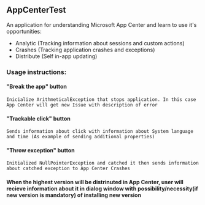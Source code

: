 ## AppCenterTest

An application for understanding Microsoft App Center and learn to use it's opportunities:
* Analytic (Tracking information about sessions and custom actions)
* Crashes (Tracking application crashes and exceptions)
* Distribute (Self in-app updating)

### Usage instructions:
  #### "Break the app" button
    Inicialize ArithmeticalException that stops application. In this case App Center will get new Issue with description of error

  #### "Trackable click" button
    Sends information about click with information about System language and time (As example of sending additional properties)

  #### "Throw exception" button
    Initialized NullPointerException and catched it then sends information about catched exception to App Center Crashes

#### When the highest version will be distrinuted in App Center, user will recieve information about it in dialog window with possibility/necessity(if new version is mandatory) of installing new version
